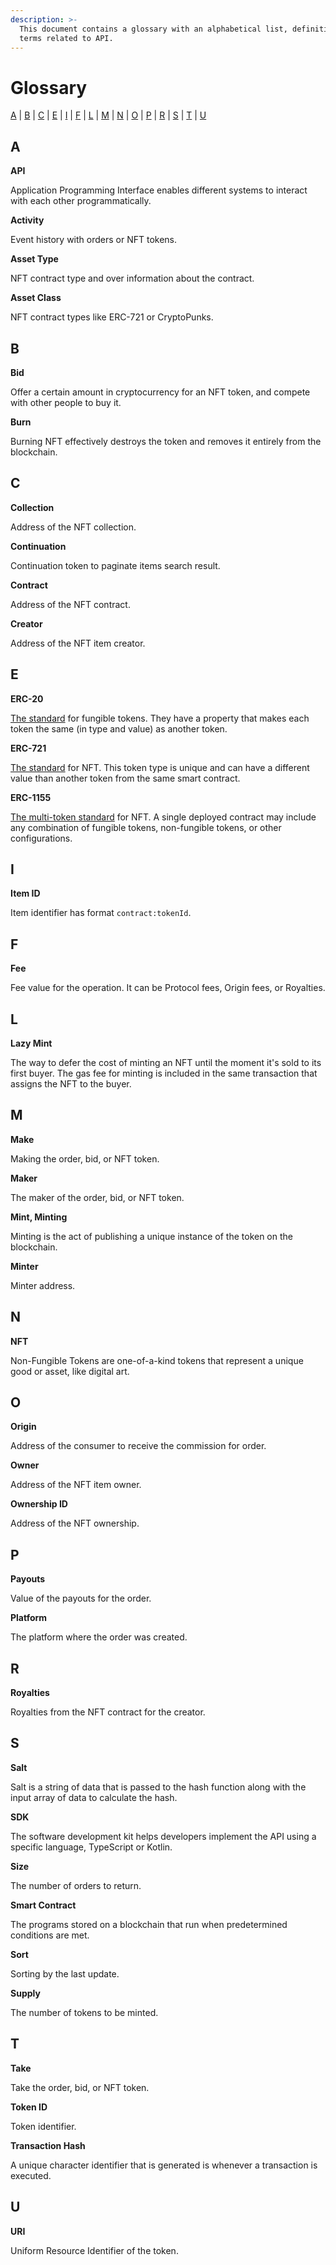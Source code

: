 ```yaml
---
description: >-
  This document contains a glossary with an alphabetical list, definitions, and
  terms related to API.
---
```


# Glossary

[A](glossary.md#a)  |  [B](glossary.md#b)  |  [C](glossary.md#c)  |  [E](glossary.md#e)  |  [I](glossary.md#i)  |  [F](glossary.md#f)  |  [L](glossary.md#l)  |  [M](glossary.md#m)  |  [N](glossary.md#n)  |  [O](glossary.md#o)  |  [P](glossary.md#p)  |  [R](glossary.md#r)  |  [S](glossary.md#s)  |  [T](glossary.md#t)  |  [U](glossary.md#u)

## A

**API**

Application Programming Interface enables different systems to interact with each other programmatically.

**Activity**

Event history with orders or NFT tokens.

**Asset Type**

NFT contract type and over information about the contract.

**Asset Class**

NFT contract types like ERC-721 or CryptoPunks.

## B

**Bid**

Offer a certain amount in cryptocurrency for an NFT token, and compete with other people to buy it.

**Burn**

Burning NFT effectively destroys the token and removes it entirely from the blockchain.

## C

**Collection**

Address of the NFT collection.

**Continuation**

Continuation token to paginate items search result.

**Contract**

Address of the NFT contract.

**Creator**

Address of the NFT item creator.

## E

**ERC-20**

[The standard](https://eips.ethereum.org/EIPS/eip-20) for fungible tokens. They have a property that makes each token the same (in type and value) as another token.

**ERC-721**

[The standard](https://eips.ethereum.org/EIPS/eip-721) for NFT. This token type is unique and can have a different value than another token from the same smart contract.

**ERC-1155**

[The multi-token standard](https://eips.ethereum.org/EIPS/eip-1155) for NFT. A single deployed contract may include any combination of fungible tokens, non-fungible tokens, or other configurations.

## I

**Item ID**

Item identifier has format `contract:tokenId`.

## F

**Fee**

Fee value for the operation. It can be Protocol fees, Origin fees, or Royalties.

## L

**Lazy Mint**

The way to defer the cost of minting an NFT until the moment it's sold to its first buyer. The gas fee for minting is included in the same transaction that assigns the NFT to the buyer.

## M

**Make**

Making the order, bid, or NFT token.

**Maker**

The maker of the order, bid, or NFT token.

**Mint, Minting**

Minting is the act of publishing a unique instance of the token on the blockchain.

**Minter**

Minter address.

## N

**NFT**

Non-Fungible Tokens are one-of-a-kind tokens that represent a unique good or asset, like digital art.

## O

**Origin**

Address of the consumer to receive the commission for order.

**Owner**

Address of the NFT item owner.

**Ownership ID**

Address of the NFT ownership.

## P

**Payouts**

Value of the payouts for the order.

**Platform**

The platform where the order was created.

## R

**Royalties**

Royalties from the NFT contract for the creator.

## S

**Salt**

Salt is a string of data that is passed to the hash function along with the input array of data to calculate the hash.

**SDK**

The software development kit helps developers implement the API using a specific language, TypeScript or Kotlin.

**Size**

The number of orders to return.

**Smart Contract**

The programs stored on a blockchain that run when predetermined conditions are met.

**Sort**

Sorting by the last update.

**Supply**

The number of tokens to be minted.

## T

**Take**

Take the order, bid, or NFT token.

**Token ID**

Token identifier.

**Transaction Hash**

A unique character identifier that is generated is whenever a transaction is executed.

## U

**URI**

Uniform Resource Identifier of the token.
